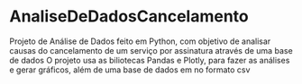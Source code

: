 # AnaliseDeDadosCancelamento

Projeto de Análise de Dados feito em Python, com objetivo de analisar causas do cancelamento de um serviço por assinatura através de uma base de dados
O projeto usa as biliotecas Pandas e Plotly, para fazer as análises e gerar gráficos, além de uma base de dados em no formato csv
